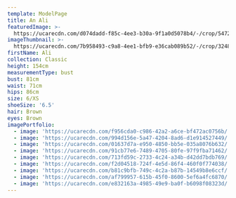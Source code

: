 ```yaml
---
template: ModelPage
title: An Ali
featuredImage: >-
  https://ucarecdn.com/d074dadd-f85c-4ee3-b30a-9f1a0d5078b4/-/crop/5472x2438/0,186/-/preview/
imageThumbnail: >-
  https://ucarecdn.com/7b958493-c9a8-4ee1-bfb9-e36cab089b52/-/crop/3248x3543/910,0/-/preview/
firstName: Ali
collection: Classic
height: 154cm
measurementType: bust
bust: 81cm
waist: 71cm
hips: 86cm
size: 6/XS
shoeSize: '6.5'
hair: Brown
eyes: Brown
imagePortfolio:
  - image: 'https://ucarecdn.com/f956cda0-c986-42a2-a6ce-bf472ac0756b/'
  - image: 'https://ucarecdn.com/994d156e-5a47-4204-8ad6-d1e914527449/'
  - image: 'https://ucarecdn.com/01637d7a-e950-4850-bb5e-035a8076b632/'
  - image: 'https://ucarecdn.com/91cb77e6-7489-4705-80fe-97f9fba71462/'
  - image: 'https://ucarecdn.com/713fd59c-2733-4c24-a34b-d42dd7bdb769/'
  - image: 'https://ucarecdn.com/f2d04518-724f-4e5d-86f4-460f0f774038/'
  - image: 'https://ucarecdn.com/b81c9bfb-749c-4c2a-b87b-14549b8e6ccf/'
  - image: 'https://ucarecdn.com/af799957-615b-45f0-8600-5ef6a4fc6870/'
  - image: 'https://ucarecdn.com/e832163a-4985-49e9-ba0f-b6098f08323d/'
---
```


